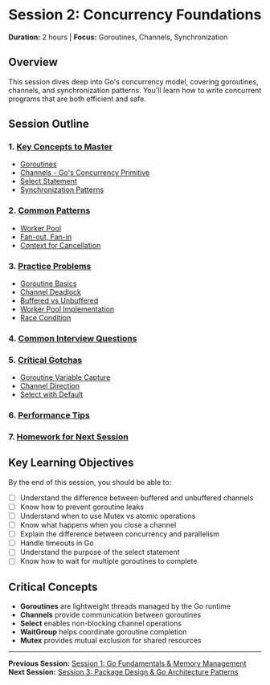 # Session 2: Concurrency Foundations

**Duration:** 2 hours | **Focus:** Goroutines, Channels, Synchronization

## Overview

This session dives deep into Go's concurrency model, covering goroutines, channels, and synchronization patterns. You'll learn how to write concurrent programs that are both efficient and safe.

## Session Outline

### 1. [Key Concepts to Master](./01-key-concepts-to-master/)
- [Goroutines](./01-key-concepts-to-master/01-goroutines.md)
- [Channels - Go's Concurrency Primitive](./01-key-concepts-to-master/02-channels-gos-concurrency-primitive.md)
- [Select Statement](./01-key-concepts-to-master/03-select-statement.md)
- [Synchronization Patterns](./01-key-concepts-to-master/04-synchronization-patterns.md)

### 2. [Common Patterns](./02-common-patterns/)
- [Worker Pool](./02-common-patterns/01-worker-pool.md)
- [Fan-out, Fan-in](./02-common-patterns/02-fan-out-fan-in.md)
- [Context for Cancellation](./02-common-patterns/03-context-for-cancellation.md)

### 3. [Practice Problems](./03-practice-problems/)
- [Goroutine Basics](./03-practice-problems/01-goroutine-basics.md)
- [Channel Deadlock](./03-practice-problems/02-channel-deadlock.md)
- [Buffered vs Unbuffered](./03-practice-problems/03-buffered-vs-unbuffered.md)
- [Worker Pool Implementation](./03-practice-problems/04-worker-pool-implementation.md)
- [Race Condition](./03-practice-problems/05-race-condition.md)

### 4. [Common Interview Questions](./04-common-interview-questions.md)

### 5. [Critical Gotchas](./05-critical-gotchas/)
- [Goroutine Variable Capture](./05-critical-gotchas/01-goroutine-variable-capture.md)
- [Channel Direction](./05-critical-gotchas/02-channel-direction.md)
- [Select with Default](./05-critical-gotchas/03-select-with-default.md)

### 6. [Performance Tips](./06-performance-tips.md)

### 7. [Homework for Next Session](./07-homework-for-next-session.md)

## Key Learning Objectives

By the end of this session, you should be able to:

- [ ] Understand the difference between buffered and unbuffered channels
- [ ] Know how to prevent goroutine leaks
- [ ] Understand when to use Mutex vs atomic operations
- [ ] Know what happens when you close a channel
- [ ] Explain the difference between concurrency and parallelism
- [ ] Handle timeouts in Go
- [ ] Understand the purpose of the select statement
- [ ] Know how to wait for multiple goroutines to complete

## Critical Concepts

- **Goroutines** are lightweight threads managed by the Go runtime
- **Channels** provide communication between goroutines
- **Select** enables non-blocking channel operations
- **WaitGroup** helps coordinate goroutine completion
- **Mutex** provides mutual exclusion for shared resources

---

**Previous Session:** [Session 1: Go Fundamentals & Memory Management](../session1/session1.md)  
**Next Session:** [Session 3: Package Design & Go Architecture Patterns](../session3/session3.md)